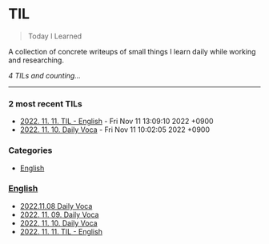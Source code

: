 # TIL
> Today I Learned

A collection of concrete writeups of small things I learn daily while working
and researching.


_4 TILs and counting..._

---

### 2 most recent TILs

- [2022. 11. 11. TIL - English](English/2022.11.11.md) - Fri Nov 11 13:09:10 2022 +0900
- [2022. 11. 10. Daily Voca](English/2022.11.10_daily_voca.md) - Fri Nov 11 10:02:05 2022 +0900

### Categories

- [English](#English)

### [English](#English)
- [2022.11.08 Daily Voca](English/2022.11.08.md)
- [2022. 11. 09. Daily Voca](English/2022.11.09_daily_voca.md)
- [2022. 11. 10. Daily Voca](English/2022.11.10_daily_voca.md)
- [2022. 11. 11. TIL - English](English/2022.11.11.md)


